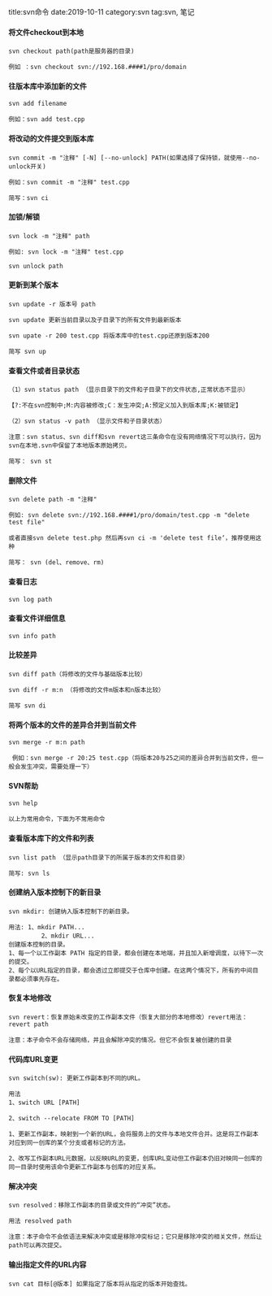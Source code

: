 title:svn命令
date:2019-10-11
category:svn
tag:svn, 笔记


#### 将文件checkout到本地

```
svn checkout path(path是服务器的目录)

例如 ：svn checkout svn://192.168.####1/pro/domain
```
#### 往版本库中添加新的文件

```
svn add filename

例如：svn add test.cpp
```
#### 将改动的文件提交到版本库

```
svn commit -m "注释" [-N] [--no-unlock] PATH(如果选择了保持锁，就使用--no-unlock开关)

例如：svn commit -m "注释" test.cpp

简写：svn ci
```
#### 加锁/解锁

```
svn lock -m "注释" path

例如: svn lock -m "注释" test.cpp

svn unlock path
```
#### 更新到某个版本

```
svn update -r 版本号 path

svn update 更新当前目录以及子目录下的所有文件到最新版本

svn upate -r 200 test.cpp 将版本库中的test.cpp还原到版本200

简写 svn up
```
#### 查看文件或者目录状态

```
（1）svn status path （显示目录下的文件和子目录下的文件状态,正常状态不显示）

【?:不在svn控制中;M:内容被修改;C：发生冲突;A:预定义加入到版本库;K:被锁定】

（2）svn status -v path （显示文件和子目录状态）

注意：svn status、svn diff和svn revert这三条命令在没有网络情况下可以执行，因为svn在本地.svn中保留了本地版本原始拷贝。

简写： svn st
```
#### 删除文件

```
svn delete path -m "注释"

例如: svn delete svn://192.168.####1/pro/domain/test.cpp -m "delete test file"

或者直接svn delete test.php 然后再svn ci -m 'delete test file‘，推荐使用这种

简写： svn (del、remove、rm)
```
#### 查看日志

```
svn log path
```
#### 查看文件详细信息

```
svn info path
```
#### 比较差异

```
svn diff path（将修改的文件与基础版本比较）

svn diff -r m:n （将修改的文件m版本和n版本比较）

简写 svn di
```
#### 将两个版本的文件的差异合并到当前文件

```
svn merge -r m:n path

 例如：svn merge -r 20:25 test.cpp（将版本20与25之间的差异合并到当前文件，但一般会发生冲突，需要处理一下）
```
#### SVN帮助

```
svn help

以上为常用命令，下面为不常用命令
```
#### 查看版本库下的文件和列表

```
svn list path （显示path目录下的所属于版本的文件和目录）

简写: svn ls
```
#### 创建纳入版本控制下的新目录

```
svn mkdir: 创建纳入版本控制下的新目录。

用法: 1、mkdir PATH...
         2、mkdir URL...
创建版本控制的目录。
1、每一个以工作副本 PATH 指定的目录，都会创建在本地端，并且加入新增调度，以待下一次的提交。
2、每个以URL指定的目录，都会透过立即提交于仓库中创建。在这两个情况下，所有的中间目录都必须事先存在。
```
#### 恢复本地修改

```
svn revert：恢复原始未改变的工作副本文件（恢复大部分的本地修改）revert用法：revert path

注意：本子命令不会存储网络，并且会解除冲突的情况。但它不会恢复被创建的目录
```
#### 代码库URL变更

```
svn switch(sw): 更新工作副本到不同的URL。

用法 
1、switch URL [PATH]

2、switch --relocate FROM TO [PATH]

1、更新工作副本，映射到一个新的URL，会将服务上的文件与本地文件合并。这是将工作副本对应到同一创库的某个分支或者标记的方法。

2、改写工作副本URL元数据，以反映URL的变更，创库URL变动但工作副本仍旧对映同一创库的同一目录时使用该命令更新工作副本与创库的对应关系。
```
#### 解决冲突

```
svn resolved：移除工作副本的目录或文件的“冲突”状态。

用法 resolved path

注意：本子命令不会依语法来解决冲突或是移除冲突标记；它只是移除冲突的相关文件，然后让path可以再次提交。
```
#### 输出指定文件的URL内容

```
svn cat 目标[@版本] 如果指定了版本将从指定的版本开始查找。
```